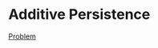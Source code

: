 # Additive Persistence

[Problem](https://www.reddit.com/r/dailyprogrammer/comments/akv6z4/20190128_challenge_374_easy_additive_persistence/)
